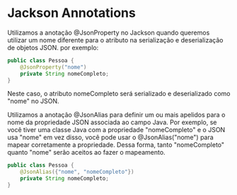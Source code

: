 
# Jackson Annotations
Utilizamos a anotação @JsonProperty no Jackson quando queremos utilizar um nome diferente para o atributo na serialização e deserialização de objetos JSON.
por exemplo:
```java
public class Pessoa {
    @JsonProperty("nome")
    private String nomeCompleto;
}
```
Neste caso, o atributo nomeCompleto será serializado e deserializado como "nome" no JSON.



Utilizamos a anotação @JsonAlias para definir um ou mais apelidos para o nome da propriedade JSON associada ao campo Java.
Por exemplo, se você tiver uma classe Java com a propriedade "nomeCompleto" e o JSON usa "nome" em vez disso, você pode usar o @JsonAlias("nome")
para mapear corretamente a propriedade. Dessa forma, tanto "nomeCompleto" quanto "nome" serão aceitos ao fazer o mapeamento.
```java
public class Pessoa {
    @JsonAlias({"nome", "nomeCompleto"})
    private String nomeCompleto;
}
```





